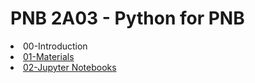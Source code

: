 # PNB 2A03 - Python for PNB

<li><ahref="00-Introduction.slides.html">00-Introduction</a></br></li>
<li><a href="01-Materials.slides.html">01-Materials</a></br></li>
<li><a href="JupyterNotebooks.slides.html">02-Jupyter Notebooks</a></br></li>
